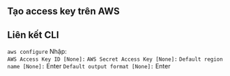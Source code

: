 ## Tạo access key trên AWS

## Liên kết CLI
`aws configure`
Nhập: </br>
`AWS Access Key ID [None]:`
`AWS Secret Access Key [None]:` 
`Default region name [None]:` Enter
`Default output format [None]:` Enter
